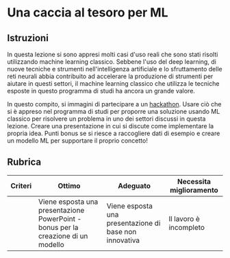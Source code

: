 # Una caccia al tesoro per ML

## Istruzioni

In questa lezione si sono appresi molti casi d'uso reali che sono stati risolti utilizzando machine learning classico. Sebbene l'uso del deep learning, di nuove tecniche e strumenti nell'intelligenza artificiale e lo sfruttamento delle reti neurali abbia contribuito ad accelerare la produzione di strumenti per aiutare in questi settori, il machine learning classico che utilizza le tecniche esposte in questo programma di studi ha ancora un grande valore.

In questo compito, si immagini di partecipare a un [hackathon](https://it.wikipedia.org/wiki/Hackathon). Usare ciò che si è appreso nel programma di studi per proporre una soluzione usando ML classico per risolvere un problema in uno dei settori discussi in questa lezione. Creare una presentazione in cui si discute come implementare la propria idea. Punti bonus se si riesce a raccogliere dati di esempio e creare un modello ML per supportare il proprio concetto!

## Rubrica

| Criteri | Ottimo | Adeguato | Necessita miglioramento |
| -------- | ------------------------------------------------------------------- | ------------------------------------------------- | ---------------------- |
|          | Viene esposta una presentazione PowerPoint - bonus per la creazione di un modello | Viene esposta una presentazione di base non innovativa | Il lavoro è incompleto |
